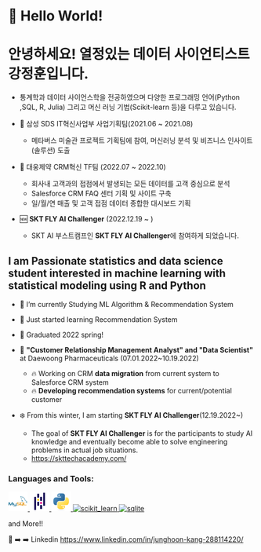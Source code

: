 # 👋 Hello World!
# 안녕하세요! 열정있는 데이터 사이언티스트 강정훈입니다.


- 통계학과 데이터 사이언스학을 전공하였으며 다양한 프로그래밍 언어(Python ,SQL, R, Julia) 그리고 머신 러닝 기법(Scikit-learn 등)을 다루고 있습니다.
- :office: 삼성 SDS IT혁신사업부 사업기획팀(2021.06 ~ 2021.08)
  - 메타버스 미술관 프로젝트 기획팀에 참여, 머신러닝 분석 및 비즈니스 인사이트(솔루션) 도출
- :office: 대웅제약 CRM혁신 TF팀 (2022.07 ~ 2022.10)
  -  회사내 고객과의 접점에서 발생되는 모든 데이터를 고객 중심으로 분석
  -  Salesforce CRM FAQ 센터 기획 및 사이트 구축
  -  일/월/연 매출 및 고객 접점 데이터 종합한 대시보드 기획

- :new: **SKT FLY AI Challenger** (2022.12.19 ~ )
  - SKT AI 부스트캠프인 **SKT FLY AI Challenger**에 참여하게 되었습니다.


## I am Passionate statistics and data science student interested in machine learning with statistical modeling using R and Python


- 🌱 I’m currently Studying ML Algorithm & Recommendation System
- :star2: Just started learning Recommendation System
- :clap: Graduated 2022 spring! 
- :pray: **"Customer Relationship Management Analyst" and "Data Scientist"** at Daewoong Pharmaceuticals (07.01.2022~10.19.2022)
  - :fire: Working on CRM **data migration** from current system to Salesforce CRM system
  - :fire: **Developing recommendation systems** for current/potential customer

- :snowflake: From this winter, I am starting **SKT FLY AI Challenger**(12.19.2022~)
  - The goal of **SKT FLY AI Challenger** is for the participants to study AI knowledge and eventually become able to solve engineering problems in actual job situations.
  - https://skttechacademy.com/

<h3 align="left">Languages and Tools:</h3>
<p align="left"> <a href="https://www.mysql.com/" target="_blank" rel="noreferrer"> <img src="https://raw.githubusercontent.com/devicons/devicon/master/icons/mysql/mysql-original-wordmark.svg" alt="mysql" width="40" height="40"/> </a> <a href="https://pandas.pydata.org/" target="_blank" rel="noreferrer"> <img src="https://raw.githubusercontent.com/devicons/devicon/2ae2a900d2f041da66e950e4d48052658d850630/icons/pandas/pandas-original.svg" alt="pandas" width="40" height="40"/> </a> <a href="https://www.python.org" target="_blank" rel="noreferrer"> <img src="https://raw.githubusercontent.com/devicons/devicon/master/icons/python/python-original.svg" alt="python" width="40" height="40"/> </a> <a href="https://scikit-learn.org/" target="_blank" rel="noreferrer"> <img src="https://upload.wikimedia.org/wikipedia/commons/0/05/Scikit_learn_logo_small.svg" alt="scikit_learn" width="40" height="40"/> </a> <a href="https://www.sqlite.org/" target="_blank" rel="noreferrer"> <img src="https://www.vectorlogo.zone/logos/sqlite/sqlite-icon.svg" alt="sqlite" width="40" height="40"/> </a> </p> and More!!


:link: :arrow_right: :arrow_right: Linkedin  https://www.linkedin.com/in/junghoon-kang-288114220/
